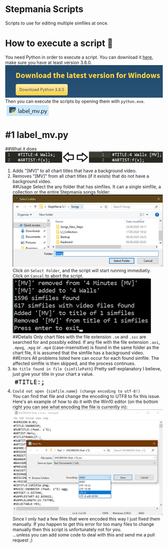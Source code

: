 # Stepmania Scripts
Scripts to use for editing multiple simfiles at once.
# How to execute a script :rocket:
You need Python in order to execute a script.
You can download it [here](https://www.python.org/downloads/), make sure you have at least version 3.8.0.  
![python_download](docs/python_download.png?raw=true)  
Then you can execute the scripts by opening them with `python.exe`.  
![example script file](docs/example_script_file.png?raw=true) 

# #1 label_mv.py
##What it does
![example result](docs/example_results.png?raw=true) 
1. Adds "[MV]" to all chart titles that have a background video.  
2. Removes "[MV]" from all chart titles (if it exists) that do not have a background video.  
##Usage
Select the any folder that has simfiles. It can a single simfile, a collection or the entire Stepmania songs folder:
![Folder selection](docs/folder_selection.png?raw=true) 
Click on `Select Folder`, and the script will start running immediatly.  
Click on `Cancel` to abort the script.  
![example output](docs/example_output.png?raw=true "Example output")  
##Details
Only chart files with the file extension `.sm` and `.ssc` are searched for and possibly edited. If any file with the file extension `.avi`, `.mpeg`, `.mpg` or `.mp4` (case-insensitive) is found in the same folder as the chart file, it is assumed that the simfile has a background video.
##Errors
All problems listed here can occur for each found simfile. The affected simfile is then skipped, and the process continues.
1. `No title found in file {simfilePath}`
Pretty self-explanatory I believe, just give your title in your chart a value.  
![Missing title](docs/missing_title.png?raw=true) 
1. `Could not open {simfile.name} (change encoding to utf-8!)`  
You can find that file and change the encoding to UTF8 to fix this issue.  
Here's an example of how to do it with the Win10 editor (on the bottom right you can see what encoding the file is currently in):
![Save with UTF8 encoding](docs/save_with_utf8.png?raw=true "Title") 
Since I only had a few files that were encoded this way I just fixed them manually. If you happen to get this error for too many files to change manually then this script is unfortunately not for you.   
 ...unless you can add some code to deal with this and send me a pull request ;)
